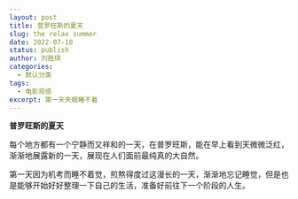 ```yaml
---
layout: post
title: 普罗旺斯的夏天
slug: the relax summer
date: 2022-07-10
status: publish
author: 刘胜琪
categories: 
  - 默认分类
tags: 
  - 电影观感
excerpt: 第一天失眠睡不着
---
```


**普罗旺斯的夏天**

每个地方都有一个宁静而又祥和的一天，在普罗旺斯，能在早上看到天微微泛红，渐渐地展露新的一天，展现在人们面前最纯真的大自然。



第一天因为机考而睡不着觉，煎熬得度过这漫长的一天，渐渐地忘记睡觉，但是也是能够开始好好整理一下自己的生活，准备好前往下一个阶段的人生。